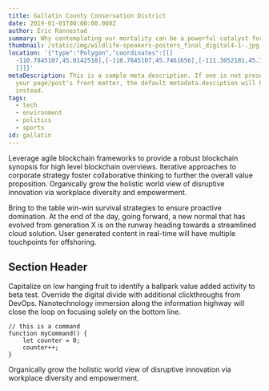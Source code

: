 ```yaml
---
title: Gallatin County Conservation District
date: 2019-01-01T00:00:00.000Z
author: Eric Rannestad
summary: Why contemplating our mortality can be a powerful catalyst for change
thumbnail: /static/img/wildlife-speakers-posters_final_digital4-1-.jpg
location: '{"type":"Polygon","coordinates":[[[
  -110.7845107,45.0142518],[-110.7845107,45.7461656],[-111.3052181,45.7387284],[-111.3049046,44.6330998],[-111.1347415,44.521291],[-111.1235206,45.0185502],[-110.7845107,45.0142518
  ]]]}'
metaDescription: This is a sample meta description. If one is not present in
  your page/post's front matter, the default metadata.desciption will be used
  instead.
tags:
  - tech
  - environment
  - politics
  - sports
id: gallatin
---
```

Leverage agile blockchain frameworks to provide a robust blockchain synopsis for high level blockchain overviews. Iterative approaches to corporate strategy foster collaborative thinking to further the overall value proposition. Organically grow the holistic world view of disruptive innovation via workplace diversity and empowerment.

Bring to the table win-win survival strategies to ensure proactive domination. At the end of the day, going forward, a new normal that has evolved from generation X is on the runway heading towards a streamlined cloud solution. User generated content in real-time will have multiple touchpoints for offshoring.

## Section Header

Capitalize on low hanging fruit to identify a ballpark value added activity to beta test. Override the digital divide with additional clickthroughs from DevOps. Nanotechnology immersion along the information highway will close the loop on focusing solely on the bottom line.

```text/2-3
// this is a command
function myCommand() {
	let counter = 0;
	counter++;
}
```

Organically grow the holistic world view of disruptive innovation via workplace diversity and empowerment.